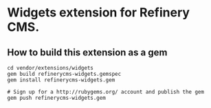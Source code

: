 # Widgets extension for Refinery CMS.

## How to build this extension as a gem

    cd vendor/extensions/widgets
    gem build refinerycms-widgets.gemspec
    gem install refinerycms-widgets.gem

    # Sign up for a http://rubygems.org/ account and publish the gem
    gem push refinerycms-widgets.gem